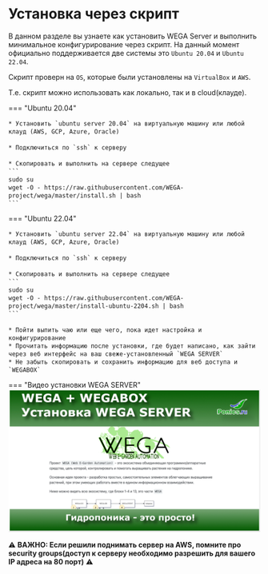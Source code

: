 # Установка через скрипт
В данном разделе вы узнаете как установить WEGA Server и выполнить минимальное конфигурирование через скрипт.
На данный момент официально поддерживается две системы это `Ubuntu 20.04` и `Ubuntu 22.04`.

Скрипт проверн на `OS`, которые были установлены на `VirtualBox` и `AWS`.

Т.е. скрипт можно использовать как локально, так и в cloud(клауде).

=== "Ubuntu 20.04"

    * Установить `ubuntu server 20.04` на виртуальную машину или любой клауд (AWS, GCP, Azure, Oracle)

    * Подключиться по `ssh` к серверу

    * Скопировать и выполнить на сервере следущее
    ``` 
    sudo su
    wget -O - https://raw.githubusercontent.com/WEGA-project/wega/master/install.sh | bash
    ```

=== "Ubuntu 22.04"

    * Установить `ubuntu server 22.04` на виртуальную машину или любой клауд (AWS, GCP, Azure, Oracle)

    * Подключиться по `ssh` к серверу

    * Скопировать и выполнить на сервере следущее
    ``` 
    sudo su
    wget -O - https://raw.githubusercontent.com/WEGA-project/wega/master/install-ubuntu-2204.sh | bash
    ```

    * Пойти выпить чаю или еще чего, пока идет настройка и конфигурирование
    * Прочитать информацию после установки, где будет написано, как зайти через веб интерфейс на ваш свеже-установленный `WEGA SERVER`
    * Не забыть скопировать и сохранить информацию для веб доступа и `WEGABOX`

=== "Видео установки WEGA SERVER"
    [![](../assets/title_out.png)](https://youtu.be/TOMY-anSX0E)

⚠️ **ВАЖНО: Если решили поднимать сервер на AWS, помните про security groups(доступ к серверу необходимо разрешить для вашего IP адреса на 80 порт)** ⚠️